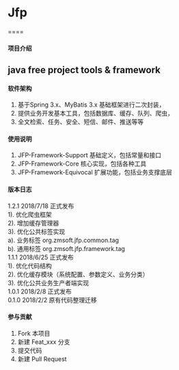# Jfp
====  

#### 项目介绍
java free project tools & framework
------- 

#### 软件架构
1. 基于Spring 3.x、MyBatis 3.x 基础框架进行二次封装，
2. 提供业务开发基本工具，包括数据库、缓存、队列、爬虫，
3. 全文检索、任务、安全、短信、邮件、推送等等


#### 使用说明
1. JFP-Framework-Support        基础定义，包括常量和接口
2. JFP-Framework-Core           核心实现，包括各种工具
3. JFP-Framework-Equivocal      扩展功能，包括业务支撑底层

#### 版本日志
1.2.1  2018/7/18 正式发布 <br>
  1). 优化爬虫框架<br>
  2). 增加缓存管理器<br>
  3). 优化公共标签实现<br>
        a). 业务标签 org.zmsoft.jfp.common.tag<br>
        b). 通用标签 org.zmsoft.jfp.framework.tag<br>
1.1.1  2018/6/25 正式发布 <br>
  1). 优化代码结构<br>
  2). 优化缓存模块（系统配置、参数定义、业务分类）<br>
  3). 优化公共业务生产者端实现<br>
1.0.1  2018/2/8 正式发布 <br>
0.1.0  2018/2/2 原有代码整理迁移 


#### 参与贡献
1. Fork 本项目
2. 新建 Feat_xxx 分支
3. 提交代码
4. 新建 Pull Request
